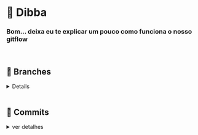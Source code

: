 # 🎉 Dibba

### Bom... deixa eu te explicar um pouco como funciona o nosso gitflow

<br/>
<h2><b>🚀 Branches</b></h2>
<details>
<!-- <summary>ver detalhes</summary> -->

> ### Branch de produção
> Main

> ### Como é atualizado a branch de prod e dev?
> Utilizando apenas pull request

> ### A partir de qual branch eu crio as feat/fix/...?
> Dev
>
> ⚠️ Warning! O nome deve ser `feat/titulo`, `fix/titulo`, ...

</details>

<br/>
<h2><b>💬 Commits</b></h2>
<details>
<summary>ver detalhes</summary>

> ### Padrão
> `git commit -m "feat/mensagem"`
>
> `git commit -m "fix/mensagem"`
>
> `git commit -m "chore/mensagem"`
</details>
